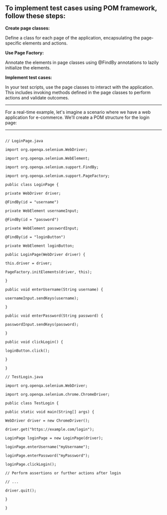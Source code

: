 ﻿## To implement test cases using POM framework, follow these steps: ##

**Create page classes:** 

Define a class for each page of the application, encapsulating the page-specific elements and actions.

**Use Page Factory:** 

Annotate the elements in page classes using @FindBy annotations to lazily initialize the elements.

**Implement test cases:** 

In your test scripts, use the page classes to interact with the application. This includes invoking methods defined in the page classes to perform actions and validate outcomes.

---

For a real-time example, let's imagine a scenario where we have a web application for e-commerce.
We'll create a POM structure for the login page:

---
~~~

// LoginPage.java

import org.openqa.selenium.WebDriver;

import org.openqa.selenium.WebElement;

import org.openqa.selenium.support.FindBy;

import org.openqa.selenium.support.PageFactory;

public class LoginPage {

private WebDriver driver;

@FindBy(id = "username")

private WebElement usernameInput;

@FindBy(id = "password")

private WebElement passwordInput;

@FindBy(id = "loginButton")

private WebElement loginButton;

public LoginPage(WebDriver driver) {

this.driver = driver;

PageFactory.initElements(driver, this);

}

public void enterUsername(String username) {

usernameInput.sendKeys(username);

}

public void enterPassword(String password) {

passwordInput.sendKeys(password);

}

public void clickLogin() {

loginButton.click();

}

}
~~~

~~~
// TestLogin.java

import org.openqa.selenium.WebDriver;

import org.openqa.selenium.chrome.ChromeDriver;

public class TestLogin {

public static void main(String[] args) {

WebDriver driver = new ChromeDriver();

driver.get("https://example.com/login");

LoginPage loginPage = new LoginPage(driver);

loginPage.enterUsername("myUsername");

loginPage.enterPassword("myPassword");

loginPage.clickLogin();

// Perform assertions or further actions after login

// ...

driver.quit();

}

}
~~~

